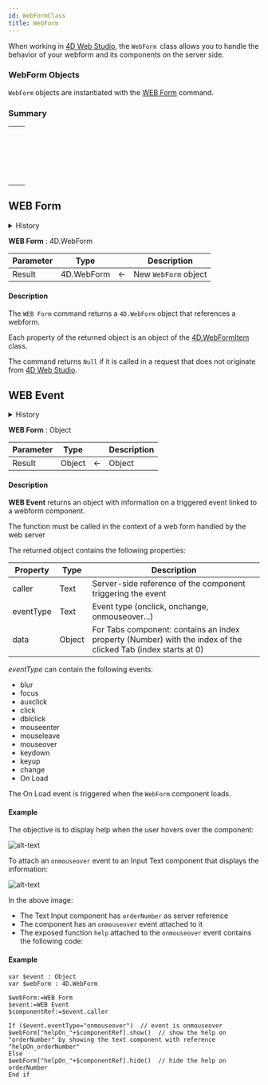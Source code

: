 ```yaml
---
id: WebFormClass
title: WebForm
---
```


When working in [4D Web Studio](../web-studio/web-studio.md), the `WebForm `class allows you to handle the behavior of your webform and its components on the server side.

### WebForm Objects

`WebForm` objects are instantiated with the [WEB Form](#web-form) command.

### Summary 
||
|---|
|[<!-- INCLUDE #_command_.WEB Form.Syntax -->](#web-form)<p>&nbsp;&nbsp;&nbsp;&nbsp;<!-- INCLUDE #_command_.WEB Form.Summary --> |
|[<!-- INCLUDE #_command_.WEB Event.Syntax -->](#web-event)<p>&nbsp;&nbsp;&nbsp;&nbsp;<!-- INCLUDE #_command_.WEB Event.Summary --> |

## WEB Form

<details><summary>History</summary>
|Version|Changes|
|---|---|
|v19 R3|Added|
</details>

<!-- REF #_command_.WEB Form.Syntax -->
**WEB Form** : 4D.WebForm<!-- END REF -->

<!-- REF #_command_.WEB Form.Params -->
|Parameter|Type||Description|
|---------|--- |:---:|------|
|Result|4D.WebForm|<-|New `WebForm` object
<!-- END REF -->

#### Description
The `WEB Form` command <!-- REF #_command_.WEB Form.Summary --> returns a `4D.WebForm` object that references a webform.<!-- END REF -->

Each property of the returned object is an object of the [4D.WebFormItem](WebFormItemClass.md) class.

The command returns `Null` if it is called in a request that does not originate from [4D Web Studio](../web-studio/web-studio.md).

## WEB Event

<details><summary>History</summary>
|Version|Changes|
|---|---|
|v19 R3|Added|
</details>

<!-- REF #_command_.WEB Event.Syntax -->
**WEB Form** : Object<!-- END REF -->

<!-- REF #_command_.WEB Event.Params -->
|Parameter|Type||Description|
|---------|--- |:---:|------|
|Result|Object|<-| Object
<!-- END REF -->

#### Description

**WEB Event** <!-- REF #_command_.WEB Event.Summary --> returns an object with information on a triggered event linked to a webform component.<!-- END REF --> 

The function must be called in the context of a web form handled by the web server

The returned object contains the following properties:

| Property | Type | Description |
|----|----|----|
| caller | Text | Server-side reference of the component triggering the event |
| eventType | Text | Event type (onclick, onchange, onmouseover...) |
| data	| Object	| For Tabs component: contains an index property (Number) with the index of the clicked Tab (index starts at 0) |

*eventType* can contain the following events: 

* blur
* focus
* auxclick
* click
* dblclick
* mouseenter
* mouseleave
* mouseover
* keydown
* keyup
* change
* On Load

The On Load event is triggered when the `WebForm` component loads.

#### Example

The objective is to display help when the user hovers over the component:

![alt-text](assets/en/web-studio/web-event-2.png)

To attach an `onmouseover` event to an Input Text component that displays the information:

![alt-text](assets/en/web-studio/web-event-1.png)

In the above image: 

* The Text Input component has `orderNumber` as server reference
* The component has an `onmouseover` event attached to it
* The exposed function `help` attached to the `onmouseover` event contains the following code: 

#### Example 

```4d
var $event : Object
var $webForm : 4D.WebForm

$webForm:=WEB Form
$event:=WEB Event
$componentRef:=$event.caller

If ($event.eventType="onmouseover")  // event is onmouseover 
$webForm["helpOn_"+$componentRef].show()  // show the help on "orderNumber" by showing the text component with reference "helpOn_orderNumber" 
Else 
$webForm["helpOn_"+$componentRef].hide()  // hide the help on orderNumber
End if 
```


